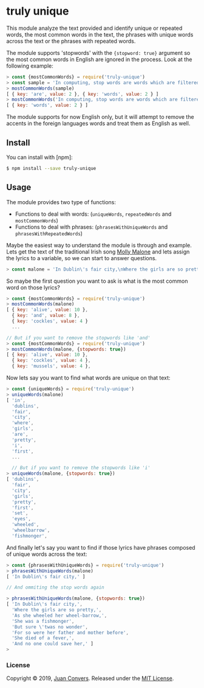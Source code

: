 # truly unique

This module analyze the text provided and identify unique or repeated words, the most common words in the text, the phrases with unique words across the text or the phrases with repeated words.

The module supports 'stopwords' with the `{stopword: true}` argument so the most common words in English are ignored in the process. Look at the following example:

```js
> const {mostCommonWords} = require('truly-unique')
> const sample = 'In computing, stop words are words which are filtered out before or after processing of natural language data'
> mostCommonWords(sample)
[ { key: 'are', value: 2 }, { key: 'words', value: 2 } ]
> mostCommonWords('In computing, stop words are words which are filtered out before or after processing of natural language data', {stopwords: true})
[ { key: 'words', value: 2 } ]
```

The module supports for now English only, but it will attempt to remove the accents in the foreign languages words and treat them as English as well.

## Install

You can install with [npm]:

```sh
$ npm install --save truly-unique
```

## Usage

The module provides two type of functions:
* Functions to deal with words: (`uniqueWords`, `repeatedWords` and `mostCommonWords`)
* Functions to deal with phrases: (`phrasesWithUniqueWords` and `phrasesWithRepeatedWords`)

Maybe the easiest way to understand the module is through and example. Lets get the text of the traditional Irish song [Molly Malone](https://en.wikipedia.org/wiki/Molly_Malone) and lets assign the lyrics to a variable, so we can start to answer questions.

```js
> const malone = 'In Dublin\'s fair city,\nWhere the girls are so pretty,\nI first set my eyes on sweet Molly Malone,\nAs she wheeled her wheel-barrow,\nThrough streets broad and narrow,\nCrying, "Cockles and mussels, alive, alive, oh!"\n"Alive, alive, oh,\nAlive, alive, oh,"\nCrying "Cockles and mussels, alive, alive, oh".\nShe was a fishmonger\nBut sure \'twas no wonder\nFor so were her father and mother before\nAnd they each wheel\'d their barrow\nThrough streets broad and narrow\nCrying "Cockles and mussels alive, alive oh!"\nShe died of a fever,\nAnd no one could save her,\nAnd that was the end of sweet Molly Malone.\nBut her ghost wheels her barrow,\nThrough streets broad and narrow,\nCrying, "Cockles and mussels, alive, alive, oh!"'
```

So maybe the first question you want to ask is what is the most common word on those lyrics?

```js
> const {mostCommonWords} = require('truly-unique')
> mostCommonWords(malone)
[ { key: 'alive', value: 10 },
  { key: 'and', value: 8 },
  { key: 'cockles', value: 4 }
  ...

// But if you want to remove the stopwords like 'and'
> const {mostCommonWords} = require('truly-unique')
> mostCommonWords(malone, {stopwords: true})
[ { key: 'alive', value: 10 },
  { key: 'cockles', value: 4 },
  { key: 'mussels', value: 4 },

```

Now lets say you want to find what words are unique on that text:

```js
> const {uniqueWords} = require('truly-unique')
> uniqueWords(malone)
[ 'in',
  'dublins',
  'fair',
  'city',
  'where',
  'girls',
  'are',
  'pretty',
  'i',
  'first',
  ...

  // But if you want to remove the stopwords like 'i'
> uniqueWords(malone, {stopwords: true})
[ 'dublins',
  'fair',
  'city',
  'girls',
  'pretty',
  'first',
  'set',
  'eyes',
  'wheeled',
  'wheelbarrow',
  'fishmonger',

```

And finally let's say you want to find if those lyrics have phrases composed of unique words across the text:

```js
> const {phrasesWithUniqueWords} = require('truly-unique')
> phrasesWithUniqueWords(malone)
[ 'In Dublin\'s fair city,' ]

// And ommiting the stop words again

> phrasesWithUniqueWords(malone, {stopwords: true})
[ 'In Dublin\'s fair city,',
  'Where the girls are so pretty,',
  'As she wheeled her wheel-barrow,',
  'She was a fishmonger',
  'But sure \'twas no wonder',
  'For so were her father and mother before',
  'She died of a fever,',
  'And no one could save her,' ]
>
```


### License

Copyright © 2019, [Juan Convers](https://juanconvers.com/).
Released under the [MIT License](LICENSE).
